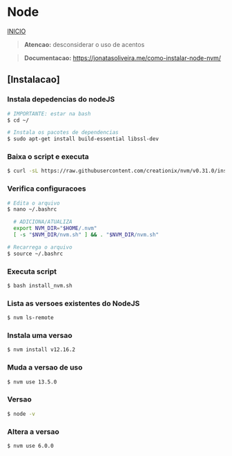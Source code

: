 # Node

[INICIO](../README.md)

> **Atencao:** desconsiderar o uso de acentos

> **Documentacao:** https://jonatasoliveira.me/como-instalar-node-nvm/

## [Instalacao]

### Instala depedencias do nodeJS

```bash
# IMPORTANTE: estar na bash
$ cd ~/

# Instala os pacotes de dependencias
$ sudo apt-get install build-essential libssl-dev
```

### Baixa o script e executa

```bash
$ curl -sL https://raw.githubusercontent.com/creationix/nvm/v0.31.0/install.sh -o install_nvm.sh
```

### Verifica configuracoes

```bash
# Edita o arquivo
$ nano ~/.bashrc

  # ADICIONA/ATUALIZA
  export NVM_DIR="$HOME/.nvm"
  [ -s "$NVM_DIR/nvm.sh" ] && . "$NVM_DIR/nvm.sh"

# Recarrega o arquivo
$ source ~/.bashrc
```

### Executa script

```bash
$ bash install_nvm.sh
```

### Lista as versoes existentes do NodeJS

```bash
$ nvm ls-remote
```

### Instala uma versao

```bash
$ nvm install v12.16.2
```

### Muda a versao de uso

```bash
$ nvm use 13.5.0
```

### Versao

```bash
$ node -v
```

### Altera a versao

```bash
$ nvm use 6.0.0
```
